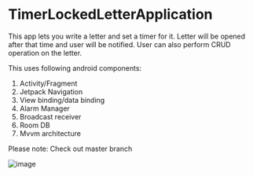 # TimerLockedLetterApplication
This app lets you write a letter and set a timer for it. Letter will be opened after that time and user will be notified. User can also perform CRUD operation on the letter.

This uses following android components:
1. Activity/Fragment
2. Jetpack Navigation
3. View binding/data binding
4. Alarm Manager
5. Broadcast receiver
6. Room DB
7. Mvvm architecture

Please note: Check out master branch


![image](https://user-images.githubusercontent.com/16200985/141282619-c8efac47-b4ba-457f-ac83-b53bd6ad9eab.png)

